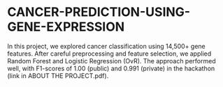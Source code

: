 # CANCER-PREDICTION-USING-GENE-EXPRESSION
In this project, we explored cancer classification using 14,500+ gene features. After careful preprocessing and feature selection, we applied Random Forest and Logistic Regression (OvR). The approach performed well, with F1-scores of 1.00 (public) and 0.991 (private) in the hackathon (link in ABOUT THE PROJECT.pdf).
